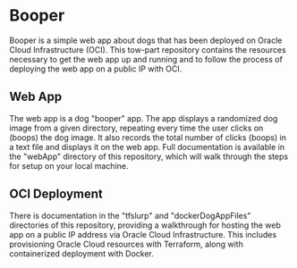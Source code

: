 # Booper

Booper is a simple web app about dogs that has been deployed on Oracle Cloud Infrastructure (OCI). This tow-part repository contains the resources necessary to get the web app up and running and to follow the process of deploying the web app on a public IP with OCI.

## Web App

The web app is a dog "booper" app. The app displays a randomized dog image from a given directory, repeating every time the user clicks on (boops) the dog image. It also records the total number of clicks (boops) in a text file and displays it on the web app. Full documentation is available in the "webApp" directory of this repository, which will walk through the steps for setup on your local machine.


## OCI Deployment

There is documentation in the "tfslurp" and "dockerDogAppFiles" directories of this repository, providing a walkthrough for hosting the web app on a public IP address via Oracle Cloud Infrastructure. This includes provisioning Oracle Cloud resources with Terraform, along with containerized deployment with Docker.
